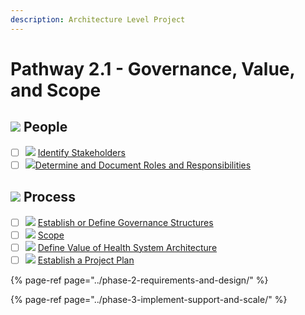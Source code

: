 ```yaml
---
description: Architecture Level Project
---
```


# Pathway 2.1 - Governance, Value, and Scope

## ![](../../.gitbook/assets/people.svg) People   

* [ ] ![](../../.gitbook/assets/brand-myspace.svg) [Identify Stakeholders](identify-stakeholders.md)
* [ ] ![](../../.gitbook/assets/ui-clip-board.svg)[Determine and Document Roles and Responsibilities](determine-and-document-roles-and-responsibilities.md)

## ![](../../.gitbook/assets/gears.svg) Process

* [ ] ![](../../.gitbook/assets/company.svg) [Establish or Define Governance Structures](establish-or-define-governance-structures.md)
* [ ] ![](../../.gitbook/assets/telescope.svg) [Scope](scope.md)
* [ ] ![](../../.gitbook/assets/building-alt.svg) [Define Value of Health System Architecture](define-value-of-health-system-architecture.md)
* [ ] ![](../../.gitbook/assets/tick-boxed.svg) [Establish a Project Plan](establish-a-project-plan.md) 

{% page-ref page="../phase-2-requirements-and-design/" %}

{% page-ref page="../phase-3-implement-support-and-scale/" %}

